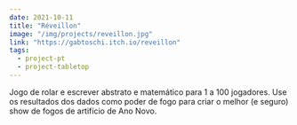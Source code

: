 ```yaml
---
date: 2021-10-11
title: "Réveillon"
image: "/img/projects/reveillon.jpg"
link: "https://gabtoschi.itch.io/reveillon"
tags:
  - project-pt
  - project-tabletop
---
```


Jogo de rolar e escrever abstrato e matemático para 1 a 100 jogadores. Use os resultados dos dados como poder de fogo para criar o melhor (e seguro) show de fogos de artifício de Ano Novo.